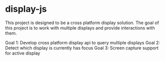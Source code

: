 # display-js
This project is designed to be a cross platform display solution. The goal of this project is to work with multiple displays and provide interactions with them.

Goal 1: Develop cross platform display api to query multiple displays
Goal 2: Detect which display is currently has focus
Goal 3: Screen capture support for active display
